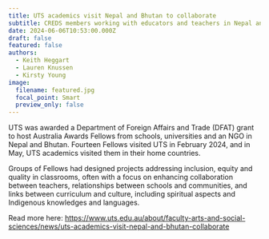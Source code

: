 ```yaml
---
title: UTS academics visit Nepal and Bhutan to collaborate
subtitle: CREDS members working with educators and teachers in Nepal and Bhutan
date: 2024-06-06T10:53:00.000Z
draft: false
featured: false
authors:
  - Keith Heggart
  - Lauren Knussen
  - Kirsty Young
image:
  filename: featured.jpg
  focal_point: Smart
  preview_only: false
---
```

UTS was awarded a Department of Foreign Affairs and Trade (DFAT) grant to host Australia Awards Fellows from schools, universities and an NGO in Nepal and Bhutan. Fourteen Fellows visited UTS in February 2024, and in May, UTS academics visited them in their home countries. 

Groups of Fellows had designed projects addressing inclusion, equity and quality in classrooms, often with a focus on enhancing collaboration between teachers, relationships between schools and communities, and links between curriculum and culture, including spiritual aspects and Indigenous knowledges and languages.

Read more here: [https://www.uts.edu.au/about/faculty-arts-and-social-sciences/news/uts-academics-visit-nepal-and-bhutan-collaborate ](https://www.uts.edu.au/about/faculty-arts-and-social-sciences/news/uts-academics-visit-nepal-and-bhutan-collaborate)
